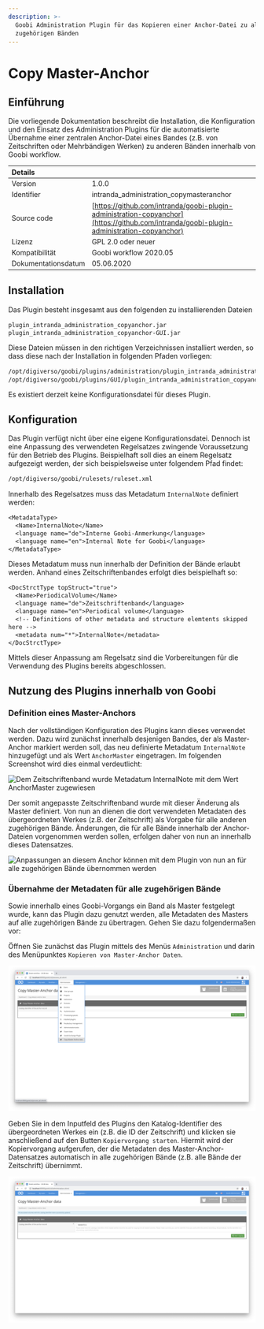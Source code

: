 ```yaml
---
description: >-
  Goobi Administration Plugin für das Kopieren einer Anchor-Datei zu allen
  zugehörigen Bänden
---
```


# Copy Master-Anchor

## Einführung

Die vorliegende Dokumentation beschreibt die Installation, die Konfiguration und den Einsatz des Administration Plugins für die automatisierte Übernahme einer zentralen Anchor-Datei eines Bandes \(z.B. von Zeitschriften oder Mehrbändigen Werken\) zu anderen Bänden innerhalb von Goobi workflow.

| Details |  |
| :--- | :--- |
| Version | 1.0.0 |
| Identifier | intranda\_administration\_copymasteranchor |
| Source code | [https://github.com/intranda/goobi-plugin-administration-copyanchor](https://github.com/intranda/goobi-plugin-administration-copyanchor) |
| Lizenz | GPL 2.0 oder neuer |
| Kompatibilität | Goobi workflow 2020.05 |
| Dokumentationsdatum | 05.06.2020 |

## Installation

Das Plugin besteht insgesamt aus den folgenden zu installierenden Dateien

```text
plugin_intranda_administration_copyanchor.jar
plugin_intranda_administration_copyanchor-GUI.jar
```

Diese Dateien müssen in den richtigen Verzeichnissen installiert werden, so dass diese nach der Installation in folgenden Pfaden vorliegen:

```bash
/opt/digiverso/goobi/plugins/administration/plugin_intranda_administration_copyanchor.jar
/opt/digiverso/goobi/plugins/GUI/plugin_intranda_administration_copyanchor-GUI.jar
```

Es existiert derzeit keine Konfigurationsdatei für dieses Plugin.

## Konfiguration

Das Plugin verfügt nicht über eine eigene Konfigurationsdatei. Dennoch ist eine Anpassung des verwendeten Regelsatzes zwingende Voraussetzung für den Betrieb des Plugins. Beispielhaft soll dies an einem Regelsatz aufgezeigt werden, der sich beispielsweise unter folgendem Pfad findet:

```bash
/opt/digiverso/goobi/rulesets/ruleset.xml
```

Innerhalb des Regelsatzes muss das Metadatum `InternalNote` definiert werden:

```markup
<MetadataType>
  <Name>InternalNote</Name>
  <language name="de">Interne Goobi-Anmerkung</language>
  <language name="en">Internal Note for Goobi</language>
</MetadataType>
```

Dieses Metadatum muss nun innerhalb der Definition der Bände erlaubt werden. Anhand eines Zeitschriftenbandes erfolgt dies beispielhaft so:

```markup
<DocStrctType topStruct="true">
  <Name>PeriodicalVolume</Name>
  <language name="de">Zeitschriftenband</language>
  <language name="en">Periodical volume</language>
  <!-- Definitions of other metadata and structure elemtents skipped here -->
  <metadata num="*">InternalNote</metadata>
</DocStrctType>
```

Mittels dieser Anpassung am Regelsatz sind die Vorbereitungen für die Verwendung des Plugins bereits abgeschlossen.

## Nutzung des Plugins innerhalb von Goobi

### Definition eines Master-Anchors

Nach der vollständigen Konfiguration des Plugins kann dieses verwendet werden. Dazu wird zunächst innerhalb desjenigen Bandes, der als Master-Anchor markiert werden soll, das neu definierte Metadatum `InternalNote` hinzugefügt und als Wert `AnchorMaster` eingetragen. Im folgenden Screenshot wird dies einmal verdeutlicht:

![Dem Zeitschriftenband wurde Metadatum InternalNote mit dem Wert AnchorMaster zugewiesen](../.gitbook/assets/intranda_administration_copy_anchor_01.png)

Der somit angepasste Zeitschriftenband wurde mit dieser Änderung als Master definiert. Von nun an dienen die dort verwendeten Metadaten des übergeordneten Werkes \(z.B. der Zeitschrift\) als Vorgabe für alle anderen zugehörigen Bände. Änderungen, die für alle Bände innerhalb der Anchor-Dateien vorgenommen werden sollen, erfolgen daher von nun an innerhalb dieses Datensatzes.

![Anpassungen an diesem Anchor k&#xF6;nnen mit dem Plugin von nun an f&#xFC;r alle zugeh&#xF6;rigen B&#xE4;nde &#xFC;bernommen werden](../.gitbook/assets/intranda_administration_copy_anchor_02.png)

### Übernahme der Metadaten für alle zugehörigen Bände

Sowie innerhalb eines Goobi-Vorgangs ein Band als Master festgelegt wurde, kann das Plugin dazu genutzt werden, alle Metadaten des Masters auf alle zugehörigen Bände zu übertragen. Gehen Sie dazu folgendermaßen vor:

Öffnen Sie zunächst das Plugin mittels des Menüs `Administration` und darin des Menüpunktes `Kopieren von Master-Anchor Daten`.

![&#xD6;ffnen des Plugins &#xFC;ber das Men&#xFC; Administration](../.gitbook/assets/intranda_administration_copy_anchor_03.png)

Geben Sie in dem Inputfeld des Plugins den Katalog-Identifier des übergeordneten Werkes ein \(z.B. die ID der Zeitschrift\) und klicken sie anschließend auf den Butten `Kopiervorgang starten`. Hiermit wird der Kopiervorgang aufgerufen, der die Metadaten des Master-Anchor-Datensatzes automatisch in alle zugehörigen Bände \(z.B. alle Bände der Zeitschrift\) übernimmt.

![Ausf&#xFC;hren des Kopiervorgangs](../.gitbook/assets/intranda_administration_copy_anchor_04.png)

